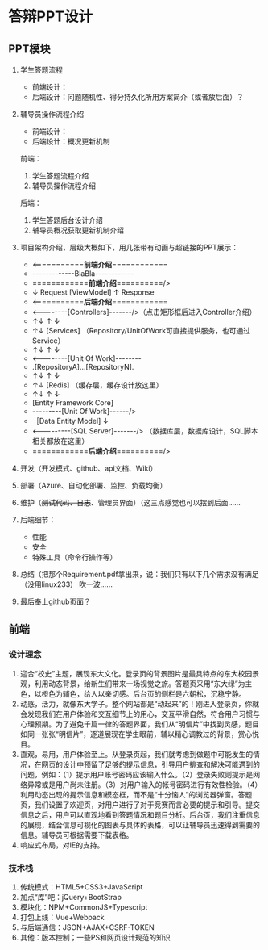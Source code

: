 # 答辩PPT设计

## PPT模块

1. 学生答题流程
   * 前端设计：
   * 后端设计：问题随机性、得分持久化所用方案简介（或者放后面）？

2. 辅导员操作流程介绍
   * 前端设计：
   * 后端设计：概况更新机制

   前端：

   1. 学生答题流程介绍
   2. 辅导员操作流程介绍

   后端：

   1. 学生答题后台设计介绍
   2. 辅导员概况获取更新机制介绍

3. 项目架构介绍，层级大概如下，用几张带有动画与超链接的PPT展示：
   * <===========**前端介绍**============
   * -------------BlaBla------------
   * ============**前端介绍**==========/>
   * ↓ Request [ViewModel] ↑ Response
   * <===========**后端介绍**============
   * <--------[Controllers]-------/>（点击矩形框后进入Controller介绍）
   * ↑↓      ↑   ↓         
   * ↑↓    [Services]     （Repository/UnitOfWork可直接提供服务，也可通过Service）
   * ↑↓      ↑   ↓         
   * <--------[Unit Of Work]--------
   * .[RepositoryA]...[RepositoryN].
   * ↑↓      ↑   ↓         
   * ↑↓     [Redis]        （缓存层，缓存设计放这里）
   * ↑↓      ↑   ↓        
   * [Entity Framework Core]
   * ---------[Unit Of Work]------/>
   * ［Data Entity Model] ↓
   * <---------[SQL Server]-------/> （数据库层，数据库设计，SQL脚本相关都放在这里）
   * ============**后端介绍**==========/>

4. 开发（开发模式、github、api文档、Wiki）

5. 部署（Azure、自动化部署、监控、负载均衡）

6. 维护（~~测试代码、日志~~、管理员界面）（这三点感觉也可以摆到后面……

7. 后端细节：
   * 性能
   * 安全
   * 特殊工具（命令行操作等）

8. 总结（把那个Requirement.pdf拿出来，说：我们只有以下几个需求没有满足（没用linux233） 吹一波……

9. 最后奉上github页面？




## 前端

### 设计理念

1. 迎合“校史”主题，展现东大文化。登录页的背景图片是最具特点的东大校园景观，利用动态背景，给新生们带来一场视觉之旅。答题页采用“东大绿”为主色，以橙色为辅色，给人以亲切感。后台页的侧栏是六朝松，沉稳宁静。
2. 动感，活力，就像东大学子。整个网站都是“动起来”的！刚进入登录页，你就会发现我们在用户体验和交互细节上的用心，交互平滑自然，符合用户习惯与心理预期。为了避免千篇一律的答题界面，我们从“明信片”中找到灵感，题目如同一张张“明信片”，逐道展现在学生眼前，辅以精心调教过的背景，赏心悦目。
3. 直观，易用，用户体验至上。从登录页起，我们就考虑到做题中可能发生的情况，在网页的设计中预留了足够的提示信息，引导用户排查和解决可能遇到的问题，例如：（1）提示用户账号密码应该输入什么。（2）登录失败则提示是网络异常或是用户尚未注册。（3）对用户输入的帐号密码进行有效性检验。（4）利用动态出现的提示信息和模态框，而不是“十分恼人”的浏览器弹窗。答题页，我们设置了欢迎页，对用户进行了对于竞赛而言必要的提示和引导。提交信息之后，用户可以直观地看到答题情况和题目分析。后台页，我们注重信息的展现，结合信息可视化的图表与具体的表格，可以让辅导员迅速得到需要的信息。辅导员可根据需要下载表格。
4. 响应式布局，对IE的支持。

### 技术栈

1. 传统模式：HTML5+CSS3+JavaScript
2. 加点“库”吧：jQuery+BootStrap
3. 模块化：NPM+CommonJS+Typescript
4. 打包上线：Vue+Webpack
5. 与后端通信：JSON+AJAX+CSRF-TOKEN
6. 其他：版本控制；一些PS和网页设计规范的知识


